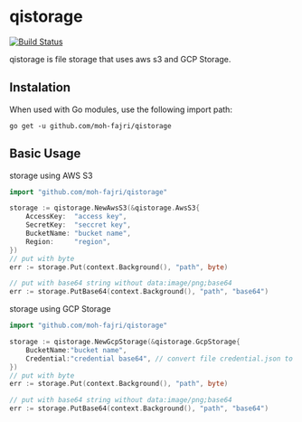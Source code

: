 # qistorage

[![Build Status](https://travis-ci.org/moh-fajri/qistorage.svg?branch=master)](https://travis-ci.com/moh-fajri/qistorage)

qistorage is file storage that uses aws s3 and GCP Storage.

## Instalation

When used with Go modules, use the following import path:

```
go get -u github.com/moh-fajri/qistorage
```

## Basic Usage

storage using AWS S3
```go
import "github.com/moh-fajri/qistorage"

storage := qistorage.NewAwsS3(&qistorage.AwsS3{
    AccessKey:  "access key",
    SecretKey:  "seccret key",
    BucketName: "bucket name",
    Region:     "region",
})
// put with byte
err := storage.Put(context.Background(), "path", byte)

// put with base64 string without data:image/png;base64
err := storage.PutBase64(context.Background(), "path", "base64")
```

storage using GCP Storage
```go
import "github.com/moh-fajri/qistorage"

storage := qistorage.NewGcpStorage(&qistorage.GcpStorage{
    BucketName:"bucket name",
    Credential:"credential base64", // convert file credential.json to base64 --> https://www.base64decode.org/
})
// put with byte
err := storage.Put(context.Background(), "path", byte)

// put with base64 string without data:image/png;base64
err := storage.PutBase64(context.Background(), "path", "base64")
```
